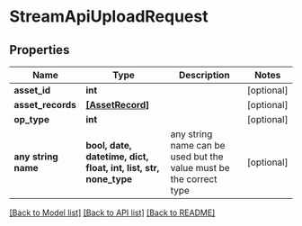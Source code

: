 # StreamApiUploadRequest


## Properties
Name | Type | Description | Notes
------------ | ------------- | ------------- | -------------
**asset_id** | **int** |  | [optional] 
**asset_records** | [**[AssetRecord]**](AssetRecord.md) |  | [optional] 
**op_type** | **int** |  | [optional] 
**any string name** | **bool, date, datetime, dict, float, int, list, str, none_type** | any string name can be used but the value must be the correct type | [optional]

[[Back to Model list]](../README.md#documentation-for-models) [[Back to API list]](../README.md#documentation-for-api-endpoints) [[Back to README]](../README.md)



